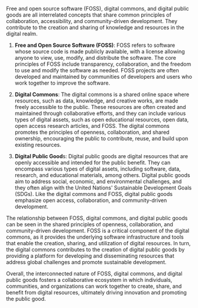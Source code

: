 Free and open source software (FOSS), digital commons, and digital public goods are all interrelated concepts that share common principles of collaboration, accessibility, and community-driven development. They contribute to the creation and sharing of knowledge and resources in the digital realm.

1. **Free and Open Source Software (FOSS)**: FOSS refers to software whose source code is made publicly available, with a license allowing anyone to view, use, modify, and distribute the software. The core principles of FOSS include transparency, collaboration, and the freedom to use and modify the software as needed. FOSS projects are often developed and maintained by communities of developers and users who work together to improve the software.

1. **Digital Commons**: The digital commons is a shared online space where resources, such as data, knowledge, and creative works, are made freely accessible to the public. These resources are often created and maintained through collaborative efforts, and they can include various types of digital assets, such as open educational resources, open data, open access research articles, and FOSS. The digital commons promotes the principles of openness, collaboration, and shared ownership, encouraging the public to contribute, reuse, and build upon existing resources.

1. **Digital Public Good**s: Digital public goods are digital resources that are openly accessible and intended for the public benefit. They can encompass various types of digital assets, including software, data, research, and educational materials, among others. Digital public goods aim to address social, economic, and environmental challenges, and they often align with the United Nations' Sustainable Development Goals (SDGs). Like the digital commons and FOSS, digital public goods emphasize open access, collaboration, and community-driven development.

The relationship between FOSS, digital commons, and digital public goods can be seen in the shared principles of openness, collaboration, and community-driven development. FOSS is a critical component of the digital commons, as it provides the underlying software infrastructure and tools that enable the creation, sharing, and utilization of digital resources. In turn, the digital commons contributes to the creation of digital public goods by providing a platform for developing and disseminating resources that address global challenges and promote sustainable development.

Overall, the interconnected nature of FOSS, digital commons, and digital public goods fosters a collaborative ecosystem in which individuals, communities, and organizations can work together to create, share, and benefit from digital resources, ultimately driving innovation and promoting the public good.
